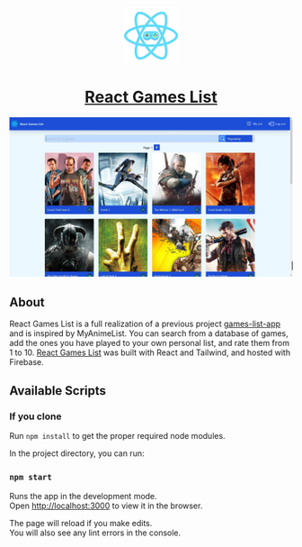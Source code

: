 <div align="center">
  <img alt="Logo" src="src/images/gamepad-logo.png" width="100" />
</div>
<h1 align="center">
  <a href="https://react-games-list.web.app/">
    React Games List
  </a>
</h1>

![image](src/images/screenshot1.jpg?raw=true "Preview")

## About

React Games List is a full realization of a previous project <a href="https://github.com/rjfuhrman42/game-list-app">games-list-app</a> and is inspired by MyAnimeList. You can search from a database of games, add the ones you have played to your own personal list, and rate them from 1 to 10. <a href="https://react-games-list.web.app/">React Games List</a> was built with React and Tailwind, and hosted with Firebase.

## Available Scripts

### If you clone

Run `npm install` to get the proper required node modules.

In the project directory, you can run:

### `npm start`

Runs the app in the development mode.<br />
Open [http://localhost:3000](http://localhost:3000) to view it in the browser.

The page will reload if you make edits.<br />
You will also see any lint errors in the console.
